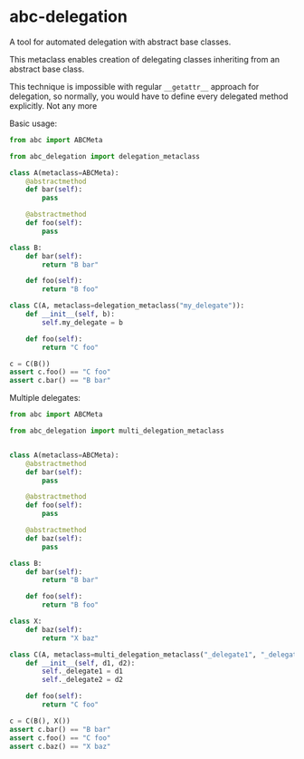 # abc-delegation

A tool for automated delegation with abstract base classes.

This metaclass enables creation of delegating classes 
inheriting from an abstract base class. 

This technique is impossible with regular `__getattr__` approach for delegation,
so normally, you would have to define every delegated method explicitly.
Not any more

Basic usage:
```python    
from abc import ABCMeta

from abc_delegation import delegation_metaclass

class A(metaclass=ABCMeta):
    @abstractmethod
    def bar(self):
        pass

    @abstractmethod
    def foo(self):
        pass

class B:
    def bar(self):
        return "B bar"

    def foo(self):
        return "B foo"

class C(A, metaclass=delegation_metaclass("my_delegate")):
    def __init__(self, b):
        self.my_delegate = b

    def foo(self):
        return "C foo"

c = C(B())
assert c.foo() == "C foo"
assert c.bar() == "B bar"
```

Multiple delegates:
```python
from abc import ABCMeta

from abc_delegation import multi_delegation_metaclass


class A(metaclass=ABCMeta):
    @abstractmethod
    def bar(self):
        pass

    @abstractmethod
    def foo(self):
        pass

    @abstractmethod
    def baz(self):
        pass

class B:
    def bar(self):
        return "B bar"

    def foo(self):
        return "B foo"

class X:
    def baz(self):
        return "X baz"

class C(A, metaclass=multi_delegation_metaclass("_delegate1", "_delegate2")):
    def __init__(self, d1, d2):
        self._delegate1 = d1
        self._delegate2 = d2

    def foo(self):
        return "C foo"

c = C(B(), X())
assert c.bar() == "B bar"
assert c.foo() == "C foo"
assert c.baz() == "X baz"
```
